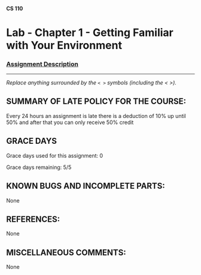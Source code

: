 #### CS 110
# Lab - Chapter 1 - Getting Familiar with Your Environment

### [Assignment Description](https://docs.google.com/document/d/1j0CNd4KglkOGcRWAJZoJ__PEirOluNjHWm0NtmvEVRo/edit?usp=sharing)

***

_Replace anything surrounded by the `< >` symbols (including the < >)._

## SUMMARY OF LATE POLICY FOR THE COURSE:
 Every 24 hours an assignment is late there is a deduction of 10% up until 50% and after that you can only receive 50% credit

## GRACE DAYS
Grace days used for this assignment: 0

Grace days remaining: 5/5

## KNOWN BUGS AND INCOMPLETE PARTS:
 None

## REFERENCES:
 None
## MISCELLANEOUS COMMENTS:
 None
